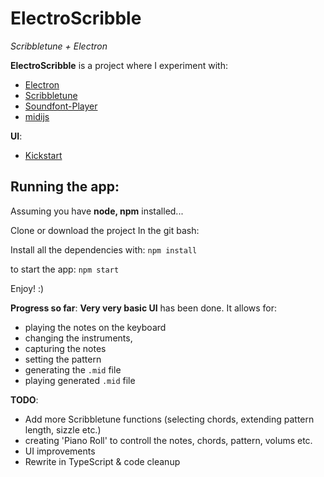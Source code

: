 # ElectroScribble 
*Scribbletune + Electron*


**ElectroScribble** is a project where I experiment with:

* [Electron](https://electron.atom.io)
* [Scribbletune](http://scribbletune.com/)
* [Soundfont-Player](https://github.com/danigb/soundfont-player)
* [midijs](http://www.midijs.net/)

**UI**:
* [Kickstart](http://getkickstart.com)


## Running the app:

Assuming you have **node, npm** installed...

Clone or download the project
In the git bash:

Install all the dependencies with:
`npm install`

to start the app:
`npm start`

Enjoy! :)


**Progress so far**:
**Very very basic UI** has been done. It allows for: 
* playing the notes on the keyboard
* changing the instruments, 
* capturing the notes
* setting the pattern
* generating the `.mid` file
* playing generated `.mid` file


**TODO**:
* Add more Scribbletune functions (selecting chords, extending pattern length, sizzle etc.)
* creating 'Piano Roll' to controll the notes, chords, pattern, volums etc.
* UI improvements
* Rewrite in TypeScript & code cleanup




